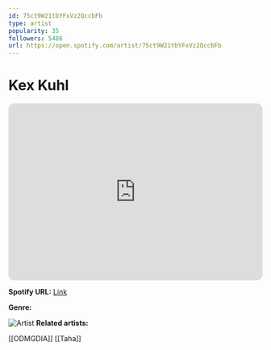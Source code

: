 ```yaml
---
id: 75ct9W21tbYFxVz2QccbFb
type: artist
popularity: 35
followers: 5486
url: https://open.spotify.com/artist/75ct9W21tbYFxVz2QccbFb
---
```

# Kex Kuhl

<iframe style="border-radius:12px" src="https://open.spotify.com/embed/artist/75ct9W21tbYFxVz2QccbFb" width="100%" height="352" frameBorder="0" allowfullscreen="" allow="autoplay; clipboard-write; encrypted-media; fullscreen; picture-in-picture" loading="lazy"></iframe>

**Spotify URL:** [Link](https://open.spotify.com/artist/75ct9W21tbYFxVz2QccbFb)

**Genre:** 

![Artist](https://i.scdn.co/image/ab6761610000e5eb0b2c82d98da150358037b6e1)
**Related artists:**

[[ODMGDIA]]
[[Taha]]
